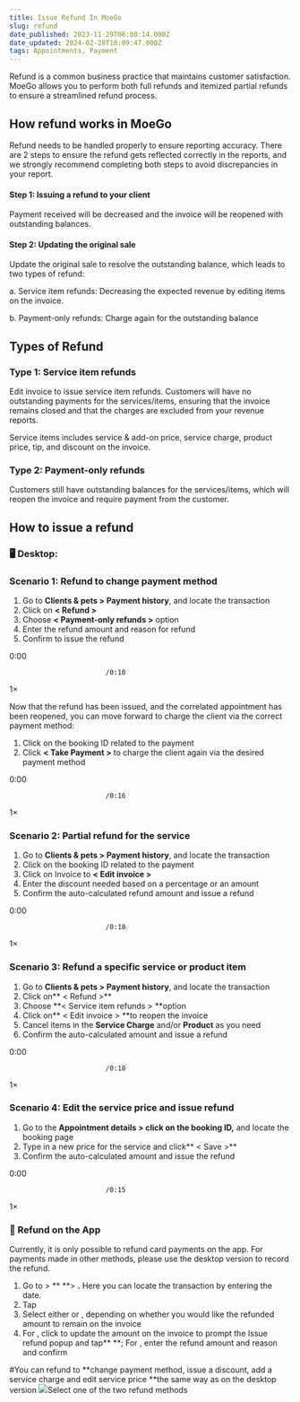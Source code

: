 ```yaml
---
title: Issue Refund In MoeGo
slug: refund
date_published: 2023-11-29T06:00:14.000Z
date_updated: 2024-02-28T10:09:47.000Z
tags: Appointments, Payment
---
```


Refund is a common business practice that maintains customer satisfaction. MoeGo allows you to perform both full refunds and itemized partial refunds to ensure a streamlined refund process.

## How refund works in MoeGo

Refund needs to be handled properly to ensure reporting accuracy. There are 2 steps to ensure the refund gets reflected correctly in the reports, and we strongly recommend completing both steps to avoid discrepancies in your report.

#### **Step 1: Issuing** a **refund to your client**

Payment received will be decreased and the invoice will be reopened with outstanding balances.

#### Step 2: Updating the original sale

Update the original sale to resolve the outstanding balance, which leads to two types of refund:

a. Service item refunds: Decreasing the expected revenue by editing items on the invoice. 

b. Payment-only refunds: Charge again for the outstanding balance

## Types of Refund

### Type 1: Service item refunds

Edit invoice to issue service item refunds. Customers will have no outstanding payments for the services/items, ensuring that the invoice remains closed and that the charges are excluded from your revenue reports.

Service items includes service & add-on price, service charge, product price, tip, and discount on the invoice.

### Type 2: Payment-only refunds

Customers still have outstanding balances for the services/items, which will reopen the invoice and require payment from the customer.

## How to issue a refund

### 🖥️ Desktop:

### Scenario 1: Refund to change payment method

1. Go to **Clients & pets > Payment history**, and locate the transaction
2. Click on **< Refund >**
3. Choose **< Payment-only refunds >** option
4. Enter the refund amount and reason for refund
5. Confirm to issue the refund

0:00

                            /0:10
1×

Now that the refund has been issued, and the correlated appointment has been reopened, you can move forward to charge the client via the correct payment method:

1. Click on the booking ID related to the payment
2. Click **< Take Payment >** to charge the client again via the desired payment method

0:00

                            /0:16
1×

### Scenario 2: Partial refund for the service

1. Go to **Clients & pets > Payment history**, and locate the transaction
2. Click on the booking ID related to the payment
3. Click on Invoice to **< Edit invoice >**
4. Enter the discount needed based on a percentage or an amount
5. Confirm the auto-calculated refund amount and issue a refund 

0:00

                            /0:18
1×

### Scenario 3: Refund a specific service or product item

1. Go to **Clients & pets > Payment history**, and locate the transaction
2. Click on** < Refund >**
3. Choose **< Service item refunds > **option
4. Click on** < Edit invoice > **to reopen the invoice
5. Cancel items in the **Service Charge** and/or **Product** as you need
6. Confirm the auto-calculated amount and issue a refund

0:00

                            /0:18
1×

### Scenario 4: Edit the service price and issue refund 

1. Go to the **Appointment details > click on the booking ID,** and locate the booking page
2. Type in a new price for the service and click** < Save >**
3. Confirm the auto-calculated amount and issue the refund

0:00

                            /0:15
1×

### 📱 Refund on the App

Currently, it is only possible to refund card payments on the app. For payments made in other methods, please use the desktop version to record the refund. 

1. Go to **<Settings>** > **<MoeGo Pay> **> **<Transaction activity>.** Here you can locate the transaction by entering the date. 
2. Tap **<Issue refund>**
3. Select either **<Service item refunds>** or **<Payment-only refund>**, depending on whether you would like the refunded amount to remain on the invoice
4. For   **<Service item refunds>** , click <Edit> to update the amount on the invoice to prompt the Issue refund popup and tap** <Issue refund>**; For **<Payment-only refund>**, enter the refund amount and reason and confirm

#You can refund to **change payment method, issue a discount, add a service charge and edit service price **the same way as on the desktop version
![](__GHOST_URL__/content/images/2024/02/CleanShot-2024-02-28-at-4.38.39@2x.png)Select one of the two refund methods
